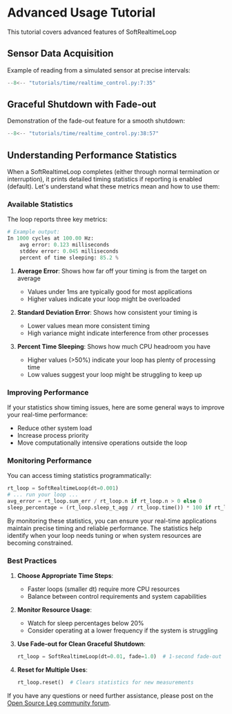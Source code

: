 # Advanced Usage Tutorial

This tutorial covers advanced features of SoftRealtimeLoop

## Sensor Data Acquisition

Example of reading from a simulated sensor at precise intervals:

```python
--8<-- "tutorials/time/realtime_control.py:7:35"
```

## Graceful Shutdown with Fade-out

Demonstration of the fade-out feature for a smooth shutdown:

```python
--8<-- "tutorials/time/realtime_control.py:38:57"
```

## Understanding Performance Statistics

When a SoftRealtimeLoop completes (either through normal termination or interruption), it prints detailed timing statistics if reporting is enabled (default). Let's understand what these metrics mean and how to use them:

### Available Statistics

The loop reports three key metrics:

```python
# Example output:
In 1000 cycles at 100.00 Hz:
    avg error: 0.123 milliseconds
    stddev error: 0.045 milliseconds
    percent of time sleeping: 85.2 %
```

1. **Average Error**: Shows how far off your timing is from the target on average

    - Values under 1ms are typically good for most applications
    - Higher values indicate your loop might be overloaded

2. **Standard Deviation Error**: Shows how consistent your timing is

    - Lower values mean more consistent timing
    - High variance might indicate interference from other processes

3. **Percent Time Sleeping**: Shows how much CPU headroom you have

    - Higher values (>50%) indicate your loop has plenty of processing time
    - Low values suggest your loop might be struggling to keep up

### Improving Performance

If your statistics show timing issues, here are some general ways to improve your real-time performance:

   - Reduce other system load
   - Increase process priority
   - Move computationally intensive operations outside the loop

### Monitoring Performance

You can access timing statistics programmatically:

```python
rt_loop = SoftRealtimeLoop(dt=0.001)
# ... run your loop ...
avg_error = rt_loop.sum_err / rt_loop.n if rt_loop.n > 0 else 0
sleep_percentage = (rt_loop.sleep_t_agg / rt_loop.time()) * 100 if rt_loop.time() > 0 else 0
```

By monitoring these statistics, you can ensure your real-time applications maintain precise timing and reliable performance. The statistics help identify when your loop needs tuning or when system resources are becoming constrained.

### Best Practices

1. **Choose Appropriate Time Steps**:

    - Faster loops (smaller dt) require more CPU resources
    - Balance between control requirements and system capabilities

2. **Monitor Resource Usage**:

    - Watch for sleep percentages below 20%
    - Consider operating at a lower frequency if the system is struggling

3. **Use Fade-out for Clean Graceful Shutdown**:

    ```python
    rt_loop = SoftRealtimeLoop(dt=0.01, fade=1.0)  # 1-second fade-out
    ```

4. **Reset for Multiple Uses**:

    ```python
    rt_loop.reset()  # Clears statistics for new measurements
    ```

If you have any questions or need further assistance, please post on the [Open Source Leg community forum](https://opensourceleg.org/community).
